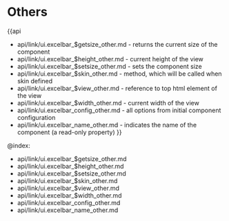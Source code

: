 Others
=======

{{api
- api/link/ui.excelbar_$getsize_other.md - returns the current size of the component
- api/link/ui.excelbar_$height_other.md - current height of the view
- api/link/ui.excelbar_$setsize_other.md - sets the component size
- api/link/ui.excelbar_$skin_other.md - method, which will be called when skin defined
- api/link/ui.excelbar_$view_other.md - reference to top html element of the view
- api/link/ui.excelbar_$width_other.md - current width of the view
- api/link/ui.excelbar_config_other.md - all options from initial component configuration
- api/link/ui.excelbar_name_other.md - indicates the name of the component (a read-only property)
}}

@index:
- api/link/ui.excelbar_$getsize_other.md
- api/link/ui.excelbar_$height_other.md
- api/link/ui.excelbar_$setsize_other.md
- api/link/ui.excelbar_$skin_other.md
- api/link/ui.excelbar_$view_other.md
- api/link/ui.excelbar_$width_other.md
- api/link/ui.excelbar_config_other.md
- api/link/ui.excelbar_name_other.md



